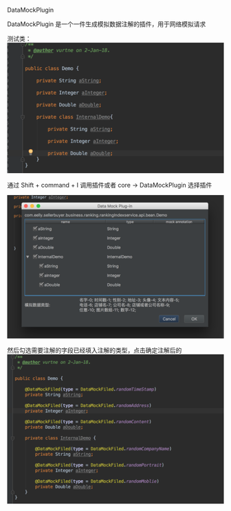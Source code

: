 DataMockPlugin

DataMockPlugin 是一个一件生成模拟数据注解的插件，用于网络模拟请求

测试类：
![WX20180102-160258@2x](/screenshot/WX20180102-160258@2x.png)

通过 Shift + command + I 调用插件或者 core -> DataMockPlugin 选择插件

![WX20180102-160516@2x](/screenshot/WX20180102-160516@2x.png)

然后勾选需要注解的字段已经填入注解的类型，点击确定注解后的
![WX20180102-160615@2x](/screenshot/WX20180102-160615@2x.png)